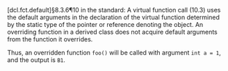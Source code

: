 [dcl.fct.default]§8.3.6¶10 in the standard:
A virtual function call (10.3) uses the default arguments in the declaration of the virtual function determined by the static type of the pointer or reference denoting the object. An overriding function in a derived class does not acquire default arguments from the function it overrides.

Thus, an overridden function `foo()` will be called with argument `int a = 1`, and the output is `B1`.
